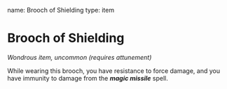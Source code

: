 name: Brooch of Shielding
type: item

# Brooch of Shielding 
_Wondrous item, uncommon (requires attunement)_ 

While wearing this brooch, you have resistance to force damage, and you have immunity to damage from the **_magic missile_** spell. 